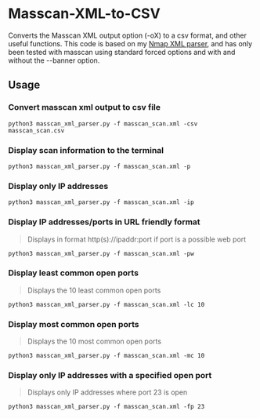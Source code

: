 # Masscan-XML-to-CSV
Converts the Masscan XML output option (-oX) to a csv format, and other useful functions. This code is based on my [Nmap XML parser](https://github.com/laconicwolf/Nmap-Scan-to-CSV), and has only been tested with masscan using standard forced options and with and without the --banner option.

## Usage

### Convert masscan xml output to csv file
`python3 masscan_xml_parser.py -f masscan_scan.xml -csv masscan_scan.csv`

### Display scan information to the terminal
`python3 masscan_xml_parser.py -f masscan_scan.xml -p`

### Display only IP addresses
`python3 masscan_xml_parser.py -f masscan_scan.xml -ip`

### Display IP addresses/ports in URL friendly format
> Displays in format http(s)://ipaddr:port if port is a possible web port

`python3 masscan_xml_parser.py -f masscan_scan.xml -pw`

### Display least common open ports
> Displays the 10 least common open ports

`python3 masscan_xml_parser.py -f masscan_scan.xml -lc 10`

### Display most common open ports
> Displays the 10 most common open ports

`python3 masscan_xml_parser.py -f masscan_scan.xml -mc 10`

### Display only IP addresses with a specified open port
> Displays only IP addresses where port 23 is open

`python3 masscan_xml_parser.py -f masscan_scan.xml -fp 23`
